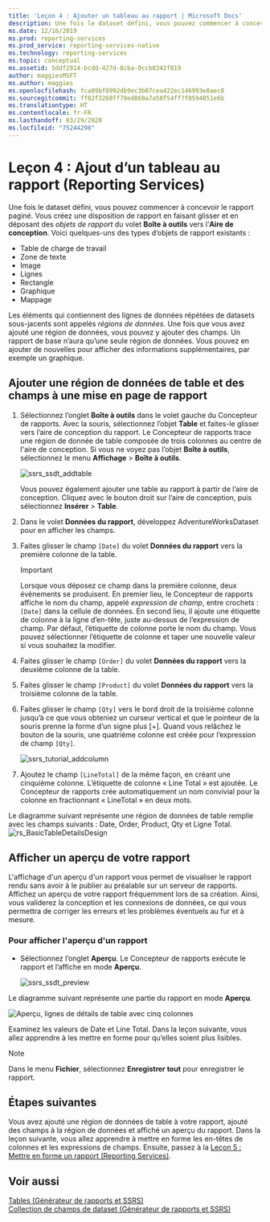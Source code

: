 ```yaml
---
title: 'Leçon 4 : Ajouter un tableau au rapport | Microsoft Docs'
description: Une fois le dataset défini, vous pouvez commencer à concevoir le rapport paginé. Vous créez une disposition de rapport en faisant glisser et en déposant des objets de rapport du volet Boîte à outils vers l’Aire de conception.
ms.date: 12/16/2019
ms.prod: reporting-services
ms.prod_service: reporting-services-native
ms.technology: reporting-services
ms.topic: conceptual
ms.assetid: 5ddf2914-bcdd-427d-8cba-0ccb8342f819
author: maggiesMSFT
ms.author: maggies
ms.openlocfilehash: fca89bf8992db9ec3b07cea422ec146993e8aec8
ms.sourcegitcommit: ff82f3260ff79ed860a7a58f54ff7f0594851e6b
ms.translationtype: HT
ms.contentlocale: fr-FR
ms.lasthandoff: 03/29/2020
ms.locfileid: "75244298"
---
```

# <a name="lesson-4-add-a-table-to-the-report-reporting-services"></a>Leçon 4 : Ajout d’un tableau au rapport (Reporting Services)

Une fois le dataset défini, vous pouvez commencer à concevoir le rapport paginé. Vous créez une disposition de rapport en faisant glisser et en déposant des *objets de rapport* du volet **Boîte à outils** vers l’**Aire de conception**. Voici quelques-uns des types d’objets de rapport existants :

- Table de charge de travail
- Zone de texte
- Image
- Lignes
- Rectangle
- Graphique
- Mappage

Les éléments qui contiennent des lignes de données répétées de datasets sous-jacents sont appelés *régions de données*. Une fois que vous avez ajouté une région de données, vous pouvez y ajouter des champs. Un rapport de base n’aura qu’une seule région de données. Vous pouvez en ajouter de nouvelles pour afficher des informations supplémentaires, par exemple un graphique.

## <a name="add-a-table-data-region-and-fields-to-a-report-layout"></a>Ajouter une région de données de table et des champs à une mise en page de rapport

1. Sélectionnez l’onglet **Boîte à outils** dans le volet gauche du Concepteur de rapports. Avec la souris, sélectionnez l’objet **Table** et faites-le glisser vers l’aire de conception du rapport. Le Concepteur de rapports trace une région de donnée de table composée de trois colonnes au centre de l'aire de conception. Si vous ne voyez pas l’objet **Boîte à outils**, sélectionnez le menu **Affichage** > **Boîte à outils**.

    ![ssrs_ssdt_addtable](media/ssrs-ssdt-addtable.png)

    Vous pouvez également ajouter une table au rapport à partir de l’aire de conception. Cliquez avec le bouton droit sur l’aire de conception, puis sélectionnez **Insérer** > **Table**.

2. Dans le volet **Données du rapport**, développez AdventureWorksDataset pour en afficher les champs.

3. Faites glisser le champ `[Date]` du volet **Données du rapport** vers la première colonne de la table.

    > [!IMPORTANT]
    > Lorsque vous déposez ce champ dans la première colonne, deux événements se produisent. En premier lieu, le Concepteur de rapports affiche le nom du champ, appelé *expression de champ*, entre crochets : `[Date]` dans la cellule de données. En second lieu, il ajoute une étiquette de colonne à la ligne d’en-tête, juste au-dessus de l’expression de champ. Par défaut, l’étiquette de colonne porte le nom du champ. Vous pouvez sélectionner l’étiquette de colonne et taper une nouvelle valeur si vous souhaitez la modifier.

4. Faites glisser le champ `[Order]` du volet **Données du rapport** vers la deuxième colonne de la table.

5. Faites glisser le champ `[Product]` du volet **Données du rapport** vers la troisième colonne de la table.

6. Faites glisser le champ `[Qty]` vers le bord droit de la troisième colonne jusqu’à ce que vous obteniez un curseur vertical et que le pointeur de la souris prenne la forme d’un signe plus [+]. Quand vous relâchez le bouton de la souris, une quatrième colonne est créée pour l’expression de champ `[Qty]`.

    ![ssrs_tutorial_addcolumn](media/ssrs-tutorial-addcolumn.png)

7. Ajoutez le champ `[LineTotal]` de la même façon, en créant une cinquième colonne. L’étiquette de colonne « Line Total » est ajoutée. Le Concepteur de rapports crée automatiquement un nom convivial pour la colonne en fractionnant « LineTotal » en deux mots.

Le diagramme suivant représente une région de données de table remplie avec les champs suivants : Date, Order, Product, Qty et Ligne Total.
![rs_BasicTableDetailsDesign](media/rs-basictabledetailsdesign.png)

## <a name="preview-your-report"></a>Afficher un aperçu de votre rapport

L'affichage d'un aperçu d'un rapport vous permet de visualiser le rapport rendu sans avoir à le publier au préalable sur un serveur de rapports. Affichez un aperçu de votre rapport fréquemment lors de sa création. Ainsi, vous validerez la conception et les connexions de données, ce qui vous permettra de corriger les erreurs et les problèmes éventuels au fur et à mesure.

### <a name="to-preview-a-report"></a>Pour afficher l'aperçu d'un rapport

- Sélectionnez l’onglet **Aperçu**. Le Concepteur de rapports exécute le rapport et l’affiche en mode **Aperçu**.

    ![ssrs_ssdt_preview](media/ssrs-ssdt-preview.png)

Le diagramme suivant représente une partie du rapport en mode **Aperçu**.

   ![Aperçu, lignes de détails de table avec cinq colonnes](media/rs-basictabledetailspreview.png "Aperçu, lignes de détails de table avec cinq colonnes")

Examinez les valeurs de Date et Line Total. Dans la leçon suivante, vous allez apprendre à les mettre en forme pour qu’elles soient plus lisibles.

> [!NOTE]
> Dans le menu **Fichier**, sélectionnez **Enregistrer tout** pour enregistrer le rapport.

## <a name="next-steps"></a>Étapes suivantes

Vous avez ajouté une région de données de table à votre rapport, ajouté des champs à la région de données et affiché un aperçu du rapport. Dans la leçon suivante, vous allez apprendre à mettre en forme les en-têtes de colonnes et les expressions de champs. Ensuite, passez à la [Leçon 5 : Mettre en forme un rapport &#40;Reporting Services&#41;](lesson-5-formatting-a-report-reporting-services.md).
  
## <a name="see-also"></a>Voir aussi

[Tables &#40;Générateur de rapports et SSRS&#41;](report-design/tables-report-builder-and-ssrs.md)  
[Collection de champs de dataset &#40;Générateur de rapports et SSRS&#41;](report-data/dataset-fields-collection-report-builder-and-ssrs.md)  
